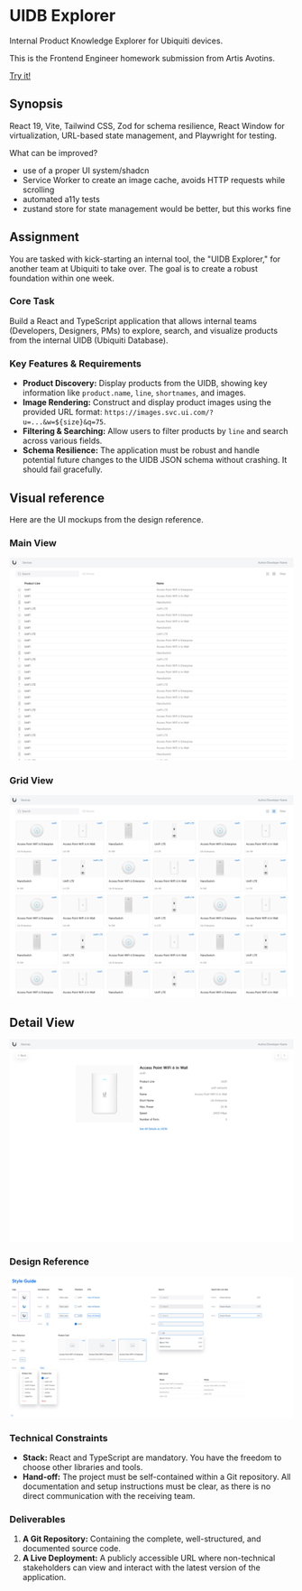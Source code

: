 # UIDB Explorer

Internal Product Knowledge Explorer for Ubiquiti devices.

This is the Frontend Engineer homework submission from Artis Avotins.

[Try it!](https://artis101.github.io/ubiquiti-device-explorer/)

## Synopsis

React 19, Vite, Tailwind CSS, Zod for schema resilience, React Window for virtualization, URL-based state management, and Playwright for testing.

What can be improved?

- use of a proper UI system/shadcn
- Service Worker to create an image cache, avoids HTTP requests while scrolling
- automated a11y tests
- zustand store for state management would be better, but this works fine

## Assignment

You are tasked with kick-starting an internal tool, the "UIDB Explorer," for another team at Ubiquiti to take over. The goal is to create a robust foundation within one week.

### Core Task

Build a React and TypeScript application that allows internal teams (Developers, Designers, PMs) to explore, search, and visualize products from the internal UIDB (Ubiquiti Database).

### Key Features & Requirements

- **Product Discovery:** Display products from the UIDB, showing key information like `product.name`, `line`, `shortnames`, and images.
- **Image Rendering:** Construct and display product images using the provided URL format: `https://images.svc.ui.com/?u=...&w=${size}&q=75`.
- **Filtering & Searching:** Allow users to filter products by `line` and search across various fields.
- **Schema Resilience:** The application must be robust and handle potential future changes to the UIDB JSON schema without crashing. It should fail gracefully.

## Visual reference

Here are the UI mockups from the design reference.

### Main View

![Main View of the UIDB Explorer](./reference/list-view.jpg)

### Grid View

![Grid View of the UIDB Explorer](./reference/list-grid-view.jpg)

## Detail View

![Detail View of the UIDB Explorer](./reference/device-open.jpg)

### Design Reference

![Design Reference for the UIDB Explorer](./reference/style-guide.jpg)

### Technical Constraints

- **Stack:** React and TypeScript are mandatory. You have the freedom to choose other libraries and tools.
- **Hand-off:** The project must be self-contained within a Git repository. All documentation and setup instructions must be clear, as there is no direct communication with the receiving team.

### Deliverables

1.  **A Git Repository:** Containing the complete, well-structured, and documented source code.
2.  **A Live Deployment:** A publicly accessible URL where non-technical stakeholders can view and interact with the latest version of the application.
